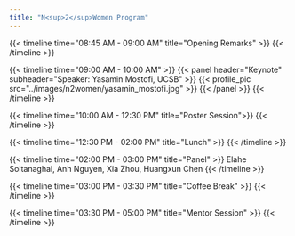 ```yaml
---
title: "N<sup>2</sup>Women Program"
---
```


{{< timeline time="08:45 AM - 09:00 AM" title="Opening Remarks" >}}
{{< /timeline >}}

{{< timeline time="09:00 AM - 10:00 AM" >}}
{{< panel header="Keynote" subheader="Speaker: Yasamin Mostofi, UCSB" >}}
{{< profile_pic src="../images/n2women/yasamin_mostofi.jpg" >}}
{{< /panel >}}
{{< /timeline >}}

{{< timeline time="10:00 AM - 12:30 PM" title="Poster Session">}}
{{< /timeline >}}

{{< timeline time="12:30 PM - 02:00 PM" title="Lunch" >}}
{{< /timeline >}}

{{< timeline time="02:00 PM - 03:00 PM" title="Panel" >}}
Elahe Soltanaghai, Anh Nguyen, Xia Zhou, Huangxun Chen
{{< /timeline >}}

{{< timeline time="03:00 PM - 03:30 PM" title="Coffee Break" >}}
{{< /timeline >}}

{{< timeline time="03:30 PM - 05:00 PM" title="Mentor Session" >}}
{{< /timeline >}}
